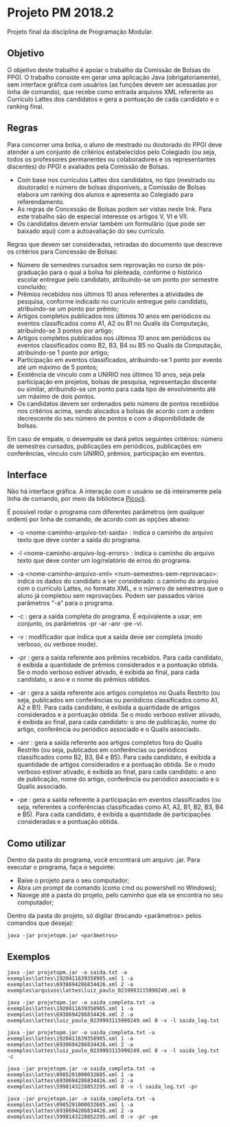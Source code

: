 
# Projeto PM 2018.2
Projeto final da disciplina de Programação Modular.

## Objetivo
O objetivo deste trabalho é apoiar o trabalho da Comissão de Bolsas do PPGI. O trabalho consiste em gerar uma aplicação Java (obrigatoriamente), sem interface gráfica com usuários (as funções devem ser acessadas por linha de comando), que recebe como entrada arquivos XML referente ao Currículo Lattes dos candidatos e gera a pontuação de cada candidato e o ranking final.

## Regras
Para concorrer uma bolsa, o aluno de mestrado ou doutorado do PPGI deve atender a um conjunto de critérios estabelecidos pelo Colegiado (ou seja, todos os professores permanentes ou colaboradores e os representantes discentes) do PPGI e avaliados pela Comissão de Bolsas.

* Com base nos currículos Lattes dos candidatos, no tipo (mestrado ou doutorado) e número de bolsas disponíveis, a Comissão de Bolsas elabora um ranking dos alunos e apresenta ao Colegiado para referendamento.
* As regras de Concessão de Bolsas podem ser vistas neste link. Para este trabalho são de especial interesse os artigos V, VI e VII.
* Os candidatos devem enviar também um formulário (que pode ser baixado aqui) com a autoavaliação do seu currículo.

Regras que devem ser consideradas, retiradas do documento que descreve os critérios para Concessão de Bolsas:

* Número de semestres cursados sem reprovação no curso de pós-graduação para o qual a bolsa foi pleiteada, conforme o histórico escolar entregue pelo candidato, atribuindo-se um ponto por semestre concluído;
* Prêmios recebidos nos últimos 10 anos referentes a atividades de pesquisa, conforme indicado no currículo entregue pelo candidato, atribuindo-se um ponto por prêmio;
* Artigos completos publicados nos últimos 10 anos em periódicos ou eventos classificados como A1, A2 ou B1 no Qualis da Computação, atribuindo-se 3 pontos por artigo;    
* Artigos completos publicados nos últimos 10 anos em periódicos ou eventos classificados como B2, B3, B4 ou B5 no Qualis da Computação, atribuindo-se 1 ponto por artigo;
* Participação em eventos classificados, atribuindo-se 1 ponto por evento até um máximo de 5 pontos;
* Existência de vínculo com a UNIRIO nos últimos 10 anos, seja pela participação em projetos, bolsas de pesquisa, representação discente ou similar, atribuindo-se um ponto para cada tipo de envolvimento até um máximo de dois pontos.
* Os candidatos devem ser ordenados pelo número de pontos recebidos nos critérios acima, sendo alocados a bolsas de acordo com a ordem decrescente do seu número de pontos e com a disponibilidade de bolsas.

Em caso de empate, o desempate se dará pelos seguintes critérios: número de semestres cursados, publicações em periódicos, publicações em conferências, vínculo com UNIRIO, prêmios, participação em eventos.

## Interface

Não há interface gráfica. A interação com o usuário se dá inteiramente pela linha de comando, por meio da biblioteca [Picocli](https://github.com/remkop/picocli).

É possível rodar o programa com diferentes parâmetros (em qualquer ordem) por linha de comando, de acordo com as opções abaixo:

-   -o <nome-caminho-arquivo-txt-saida\> : indica o caminho do arquivo texto que deve conter a saída do programa.

-   -l <nome-caminho-arquivo-log-errors\> : indica o caminho do arquivo texto que deve conter um log/relatório de erros do programa.

-   -a <nome-caminho-arquivo-xml\> <num-semestres-sem-reprovacao\>: indica os dados do candidato a ser considerado: o caminho do arquivo com o currículo Lattes, no formato XML, e o número de semestres que o aluno já completou sem reprovações. Podem ser passados vários parâmetros "-a" para o programa.

-   -c : gera a saída completa do programa. É equivalente a usar, em conjunto, os parâmetros -pr -ar -anr -pe -vi.

-   -v : modificador que indica que a saída deve ser completa (modo verboso, ou verbose mode).

-   -pr : gera a saída referente aos prêmios recebidos. Para cada candidato, é exibida a quantidade de prêmios considerados e a pontuação obtida. Se o modo verboso estiver ativado, é exibida ao final, para cada candidato, o ano e o nome do prêmios obtidos.

-   -ar : gera a saída referente aos artigos completos no Qualis Restrito (ou seja, publicados em conferências ou periódicos classificados como A1, A2 e B1). Para cada candidato, é exibida a quantidade de artigos considerados e a pontuação obtida. Se o modo verboso estiver ativado, é exibida ao final, para cada candidato: o ano de publicação, nome do artigo, conferência ou periódico associado e o Qualis associado.

-   -anr : gera a saída referente aos artigos completos fora do Qualis Restrito (ou seja, publicados em conferências ou periódicos classificados como B2, B3, B4 e B5). Para cada candidato, é exibida a quantidade de artigos considerados e a pontuação obtida. Se o modo verboso estiver ativado, é exibida ao final, para cada candidato: o ano de publicação, nome do artigo, conferência ou periódico associado e o Qualis associado.

-   -pe : gera a saída referente à participação em eventos classificados (ou seja, referentes a conferências classificadas como A1, A2, B1, B2, B3, B4 e B5). Para cada candidato, é exibida a quantidade de participações consideradas e a pontuação obtida.

## Como utilizar

Dentro da pasta do programa, você encontrará um arquivo .jar. Para executar o programa, faça o seguinte:

- Baixe o projeto para o seu computador;
- Abra um prompt de comando (como cmd ou powershell no Windows);
- Navege até a pasta do projeto, pelo caminho que ela se encontra no seu computador;

Dentro da pasta do projeto, só digitar (trocando <parâmetros> pelos comandos que deseja):

~~~~
java -jar projetopm.jar <parâmetros>
~~~~

## Exemplos 

~~~~
java -jar projetopm.jar -o saida.txt -a exemplos\lattes\1920411639358905.xml 1 -a exemplos\lattes\6938694286834426.xml 2 -a exemplos\arquivos\lattes\luiz_paulo_0239993115999249.xml 0

java -jar projetopm.jar -o saida_completa.txt -a exemplos\lattes\1920411639358905.xml 1 -a exemplos\lattes\6938694286834426.xml 2 -a exemplos\lattes\luiz_paulo_0239993115999249.xml 0 -v -l saida_log.txt

java -jar projetopm.jar -o saida_completa.txt -a exemplos\lattes\1920411639358905.xml 1 -a exemplos\lattes\6938694286834426.xml 2 -a exemplos\lattes\luiz_paulo_0239993115999249.xml 0 -v -l saida_log.txt -c

java -jar projetopm.jar -o saida_completa.txt -a exemplos\lattes\0985291000032685.xml 1 -a exemplos\lattes\6938694286834426.xml 2 -a exemplos\lattes\5998143228852295.xml 0 -v -l saida_log.txt -pr 

java -jar projetopm.jar -o saida_completa.txt -a exemplos\lattes\0985291000032685.xml 1 -a exemplos\lattes\6938694286834426.xml 2 -a exemplos\lattes\5998143228852295.xml 0 -v -pr -pe 
~~~~


